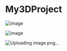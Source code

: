 # My3DProject
 
![image](https://github.com/user-attachments/assets/ae4d4c75-4aa1-4060-9591-aa0b1adfab32)

![image](https://github.com/user-attachments/assets/05e47487-9a4d-4f05-9c46-1cf5dbf0afaa)

![Uploading image.png…]()
